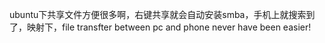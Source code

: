 ubuntu下共享文件方便很多啊，右键共享就会自动安装smba，手机上就搜索到了，映射下，file transfter between pc and phone never have been easier!
